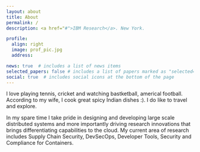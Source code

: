 ```yaml
---
layout: about
title: About
permalink: /
description: <a href="#">IBM Research</a>. New York.

profile:
  align: right
  image: prof_pic.jpg
  address:     

news: true  # includes a list of news items
selected_papers: false # includes a list of papers marked as "selected={true}"
social: true  # includes social icons at the bottom of the page
---
```


I love playing tennis, cricket and watching bastketball, americal football. According to my wife, I cook great spicy Indian dishes :). I do like to travel and explore. 


In my spare time  I take pride in designing and developing large scale distributed systems and more importantly driving research innovations that brings differentiating capabilities to the cloud. My current area of research includes Supply Chain Security, DevSecOps, Developer Tools, Security and Compliance for Containers. 
